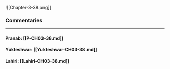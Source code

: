 ![[Chapter-3-38.png]]

### Commentaries

---

#### Pranab: [[P-CH03-38.md]]

#### Yukteshwar: [[Yukteshwar-CH03-38.md]]

#### Lahiri: [[Lahiri-CH03-38.md]]
